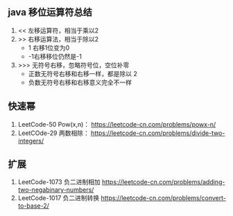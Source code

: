 ## java 移位运算符总结
1. \<\< 左移运算符，相当于乘以2
2. \>\> 右移运算法，相当于除以2
	- 1 右移1位变为0
	- -1右移移位仍然是-1
3. \>\>\> 无符号右移，忽略符号位，空位补零
	- 正数无符号右移和右移一样，都是除以 2
	- 负数无符号右移和右移意义完全不一样

## 快速幂
1. LeetCode-50 Pow(x,n)： 
https://leetcode-cn.com/problems/powx-n/
2. LeetCOde-29 两数相除：
https://leetcode-cn.com/problems/divide-two-integers/

## 扩展
1. LeetCode-1073 负二进制相加
https://leetcode-cn.com/problems/adding-two-negabinary-numbers/
2. LeetCode-1017 负二进制转换
https://leetcode-cn.com/problems/convert-to-base-2/